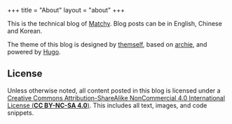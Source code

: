 +++
title = "About"
layout = "about"
+++

This is the technical blog of [Matchy](https://matchy.bio). Blog posts can be in English, Chinese and Korean.

The theme of this blog is designed by [themself](https://github.com/matchy233/archie), based on [archie](https://github.com/athul/archie), and powered by [Hugo](https://gohugo.io/).

## License

Unless otherwise noted, all content posted in this blog is licensed under a [Creative Commons Attribution-ShareAlike NonCommercial 4.0 International License (**CC BY-NC-SA 4.0**)](https://creativecommons.org/licenses/by-nc-sa/4.0/). This includes all text, images, and code snippets.

